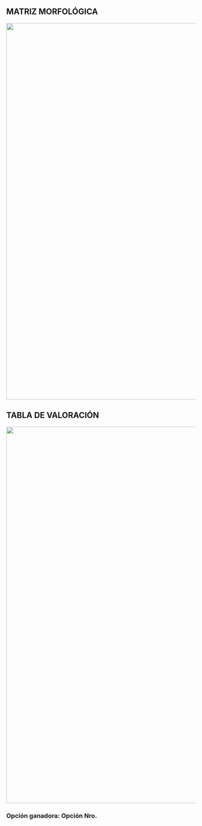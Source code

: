 ## MATRIZ MORFOLÓGICA

<p align="center"><img src="https://github.com/stephany-toribio/Repositorio-BioTech/blob/main/Imagenes/Matriz.png" width="1000" style="margin: auto;"></p>

## TABLA DE VALORACIÓN

<p align="center"><img src="https://github.com/stephany-toribio/Repositorio-BioTech/blob/main/Imagenes/definicion.png" width="1000" style="margin: auto;"></p>


### Opción ganadora: Opción Nro. #
